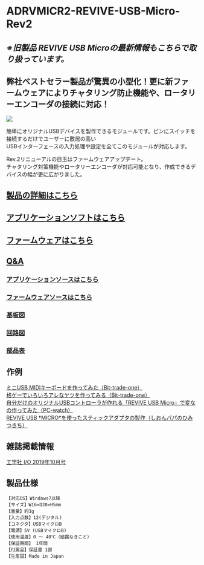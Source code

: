# ADRVMICR2-REVIVE-USB-Micro-Rev2

## *※旧製品 REVIVE USB Microの最新情報もこちらで取り扱っています。*

## 弊社ベストセラー製品が驚異の小型化！更に新ファームウェアによりチャタリング防止機能や、ロータリーエンコーダの接続に対応！

![](https://bit-trade-one.co.jp/wp/wp-content/uploads/2021/12/2d0d67c312d1b9bc41fbb87ea2492977.jpg)  

簡単にオリジナルUSBデバイスを製作できるモジュールです。ピンにスイッチを接続するだけでユーザーに敷居の高い  
USBインターフェースの入力処理や設定を全てこのモジュールが対応します。  

Rev.2リニューアルの目玉はファームウェアアップデート。  
チャタリング対策機能やロータリーエンコーダが対応可能となり、作成できるデバイスの幅が更に広がりました。  

## [製品の詳細はこちら](http://bit-trade-one.co.jp/adrvmic/) 

## [アプリケーションソフトはこちら](https://github.com/bit-trade-one/ADRVMICR2-REVIVE-USB-Micro-Rev2/raw/master/App/)  

## [ファームウェアはこちら](https://github.com/bit-trade-one/ADRVMICR2-REVIVE-USB-Micro-Rev2/raw/master/Firmware/)

## [Q&A](https://github.com/bit-trade-one/ADRVMICR2-REVIVE-USB-Micro-Rev2/blob/master/FAQ.md)

### [アプリケーションソースはこちら](https://github.com/bit-trade-one/ADRVMICR2-REVIVE-USB-Micro-Rev2/raw/master/App_source/)  

### [ファームウェアソースはこちら](https://github.com/bit-trade-one/ADRVMICR2-REVIVE-USB-Micro-Rev2/raw/master/Firmware_source/)

### [基板図](https://github.com/bit-trade-one/ADRVMICR2-REVIVE-USB-Micro-Rev2/blob/master/Dimensions/REVIVE-USB-MICRO-Dimensions.pdf)

### [回路図](https://github.com/bit-trade-one/ADRVMICR2-REVIVE-USB-Micro-Rev2/blob/master/Schematics/REVIVE-USB-MICRO-Schematics.pdf)

### [部品表](https://github.com/bit-trade-one/ADRVMICR2-REVIVE-USB-Micro-Rev2/blob/master/Partslist/ADRVMIC-Partslist.md)

## 作例

[ミニUSB MIDIキーボードを作ってみた（Bit-trade-one）](./REVIVE_MIDI_USB/Readme.md)  
[格ゲーでいろいろアレなヤツを作ってみる（Bit-trade-one）](https://bit-trade-one.co.jp/blog/20190802/)  
[自分だけのオリジナルUSBコントローラが作れる「REVIVE USB Micro」で変なの作ってみた（PC-watch）](https://pc.watch.impress.co.jp/docs/column/tool/1200128.html)  
[REVIVE USB †MICRO†を使ったスティックアダプタの製作（しおんパパのひみつきち）](https://sions-papa.blogspot.com/2019/11/revive-usb-micro2019.html)  

## 雑誌掲載情報  

[工学社 I/O 2019年10月号](http://www.kohgakusha.co.jp/books/detail/4579)  

## 製品仕様
    【対応OS】Windows7以降
    【サイズ】W16×D20×H5mm
    【重量】約1g
    【入力点数】12(デジタル)
    【コネクタ】USBマイクロB
    【電源】5V (USBマイクロB)
    【使用温度】0 ～ 40℃（結露なきこと）
    【保証期間】 1年間
    【付属品】保証書 1部
    【生産国】Made in Japan
